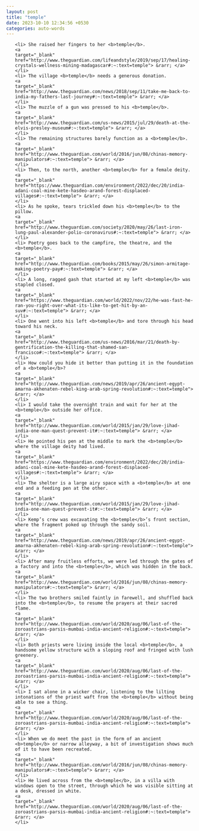 ```yaml
---
layout: post
title: "temple"
date: 2023-10-10 12:34:56 +0530
categories: auto-words
---
```

<ol>

    <li> She raised her fingers to her <b>temple</b>.
    <a 
    target="_blank" 
    href="http://www.theguardian.com/lifeandstyle/2019/sep/17/healing-crystals-wellness-mining-madagascar#:~:text=temple"> &rarr; </a>
    </li>
    <li> The village <b>temple</b> needs a generous donation.
    <a 
    target="_blank" 
    href="http://www.theguardian.com/news/2018/sep/11/take-me-back-to-india-my-fathers-last-journey#:~:text=temple"> &rarr; </a>
    </li>
    <li> The muzzle of a gun was pressed to his <b>temple</b>.
    <a 
    target="_blank" 
    href="http://www.theguardian.com/us-news/2015/jul/29/death-at-the-elvis-presley-museum#:~:text=temple"> &rarr; </a>
    </li>
    <li> The remaining structures barely function as a <b>temple</b>.
    <a 
    target="_blank" 
    href="http://www.theguardian.com/world/2016/jun/08/chinas-memory-manipulators#:~:text=temple"> &rarr; </a>
    </li>
    <li> Then, to the north, another <b>temple</b> for a female deity.
    <a 
    target="_blank" 
    href="https://www.theguardian.com/environment/2022/dec/20/india-adani-coal-mine-kete-hasdeo-arand-forest-displaced-villages#:~:text=temple"> &rarr; </a>
    </li>
    <li> As he spoke, tears trickled down his <b>temple</b> to the pillow.
    <a 
    target="_blank" 
    href="http://www.theguardian.com/society/2020/may/26/last-iron-lung-paul-alexander-polio-coronavirus#:~:text=temple"> &rarr; </a>
    </li>
    <li> Poetry goes back to the campfire, the theatre, and the <b>temple</b>.
    <a 
    target="_blank" 
    href="http://www.theguardian.com/books/2015/may/26/simon-armitage-making-poetry-pay#:~:text=temple"> &rarr; </a>
    </li>
    <li> A long, ragged gash that started at my left <b>temple</b> was stapled closed.
    <a 
    target="_blank" 
    href="https://www.theguardian.com/world/2022/nov/22/he-was-fast-he-ran-you-right-over-what-its-like-to-get-hit-by-an-suv#:~:text=temple"> &rarr; </a>
    </li>
    <li> One went into his left <b>temple</b> and tore through his head toward his neck.
    <a 
    target="_blank" 
    href="http://www.theguardian.com/us-news/2016/mar/21/death-by-gentrification-the-killing-that-shamed-san-francisco#:~:text=temple"> &rarr; </a>
    </li>
    <li> How could you hide it better than putting it in the foundation of a <b>temple</b>?
    <a 
    target="_blank" 
    href="http://www.theguardian.com/news/2019/apr/26/ancient-egypt-amarna-akhenaten-rebel-king-arab-spring-revolution#:~:text=temple"> &rarr; </a>
    </li>
    <li> I would take the overnight train and wait for her at the <b>temple</b> outside her office.
    <a 
    target="_blank" 
    href="http://www.theguardian.com/world/2015/jan/29/love-jihad-india-one-man-quest-prevent-it#:~:text=temple"> &rarr; </a>
    </li>
    <li> He pointed his pen at the middle to mark the <b>temple</b> where the village deity had lived.
    <a 
    target="_blank" 
    href="https://www.theguardian.com/environment/2022/dec/20/india-adani-coal-mine-kete-hasdeo-arand-forest-displaced-villages#:~:text=temple"> &rarr; </a>
    </li>
    <li> The shelter is a large airy space with a <b>temple</b> at one end and a feeding pen at the other.
    <a 
    target="_blank" 
    href="http://www.theguardian.com/world/2015/jan/29/love-jihad-india-one-man-quest-prevent-it#:~:text=temple"> &rarr; </a>
    </li>
    <li> Kemp’s crew was excavating the <b>temple</b>’s front section, where the fragment poked up through the sandy soil.
    <a 
    target="_blank" 
    href="http://www.theguardian.com/news/2019/apr/26/ancient-egypt-amarna-akhenaten-rebel-king-arab-spring-revolution#:~:text=temple"> &rarr; </a>
    </li>
    <li> After many fruitless efforts, we were led through the gates of a factory and into the <b>temple</b>, which was hidden in the back.
    <a 
    target="_blank" 
    href="http://www.theguardian.com/world/2016/jun/08/chinas-memory-manipulators#:~:text=temple"> &rarr; </a>
    </li>
    <li> The two brothers smiled faintly in farewell, and shuffled back into the <b>temple</b>, to resume the prayers at their sacred flame.
    <a 
    target="_blank" 
    href="http://www.theguardian.com/world/2020/aug/06/last-of-the-zoroastrians-parsis-mumbai-india-ancient-religion#:~:text=temple"> &rarr; </a>
    </li>
    <li> Both priests were living inside the local <b>temple</b>, a handsome yellow structure with a sloping roof and fringed with lush greenery.
    <a 
    target="_blank" 
    href="http://www.theguardian.com/world/2020/aug/06/last-of-the-zoroastrians-parsis-mumbai-india-ancient-religion#:~:text=temple"> &rarr; </a>
    </li>
    <li> I sat alone in a wicker chair, listening to the lilting intonations of the priest waft from the <b>temple</b> without being able to see a thing.
    <a 
    target="_blank" 
    href="http://www.theguardian.com/world/2020/aug/06/last-of-the-zoroastrians-parsis-mumbai-india-ancient-religion#:~:text=temple"> &rarr; </a>
    </li>
    <li> When we do meet the past in the form of an ancient <b>temple</b> or narrow alleyway, a bit of investigation shows much of it to have been recreated.
    <a 
    target="_blank" 
    href="http://www.theguardian.com/world/2016/jun/08/chinas-memory-manipulators#:~:text=temple"> &rarr; </a>
    </li>
    <li> He lived across from the <b>temple</b>, in a villa with windows open to the street, through which he was visible sitting at a desk, dressed in white.
    <a 
    target="_blank" 
    href="http://www.theguardian.com/world/2020/aug/06/last-of-the-zoroastrians-parsis-mumbai-india-ancient-religion#:~:text=temple"> &rarr; </a>
    </li>